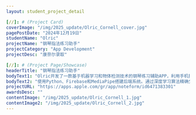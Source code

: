 ```yaml
---
layout: student_project_detail

[//]: # (Project Card)
coverImage: "/img/2025_update/Olric_Cornell_cover.jpg"
pagePostDate: "2024年12月19日"
studentName: "Olric"
projectName: "钢琴指法练习助手"
projectCategory: "App Development"
projectDesc: "康奈尔录取"

[//]: # (Project Page/Showcase)
headerTitle: "钢琴指法练习助手"
bodyText1: "Olric开发了一款基于机器学习和物体检测技术的钢琴练习辅助APP，利用手机摄像头实时追踪手指动作，帮助初学者纠正手部姿势，提升弹琴效率。"
bodyText2: "使用Python、Firebase和MediaPipe搭建后端系统。通过深度学习算法精确分析手指角度，提供实时反馈。项目兼顾技术性和实用性，广受好评！"
projectURL: "https://apps.apple.com/gr/app/noteform/id6471383301"
awardsDesc: ""
contentImage: "/img/2025_update/Olric_Cornell_1.jpg"
contentImage2: "/img/2025_update/Olric_Cornell_2.jpg"
---
```

